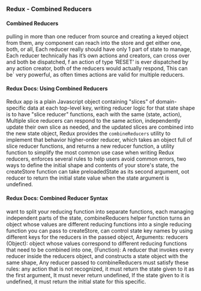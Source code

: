 ###  Redux - Combined Reducers
####  Combined Reducers
pulling in more than one reducer from source and creating a keyed object from them, any component can reach into the store and get either one, both, or all, Each reducer really should have only 1 part of state to manage, Each reducer technically has it’s own actions and creators, can cross over and both be dispatched, f an action of type ‘RESET’ is ever dispatched by any action creator, both of the reducers would actually respond, This can be` very powerful, as often times actions are valid for multiple reducers.
####  Redux Docs: Using Combined Reducers
Redux app is a plain Javascript object containing "slices" of domain-specific data at each top-level key, writing reducer logic for that state shape is to have "slice reducer" functions, each with the same (state, action), Multiple slice reducers can respond to the same action, independently update their own slice as needed, and the updated slices are combined into the new state object, Redux provides the `combineReducers` utility to implement that behavior higher-order reducer, which takes an object full of slice reducer functions, and returns a new reducer function, a utility function to simplify the most common use case when writing Redux reducers, enforces several rules to help users avoid common errors, two ways to define the initial shape and contents of your store's state, the createStore function can take preloadedState as its second argument, oot reducer to return the initial state value when the state argument is undefined.
####  Redux Docs: Combined Reducer Syntax
want to split your reducing function into separate functions, each managing independent parts of the state, combineReducers helper function turns an object whose values are different reducing functions into a single reducing function you can pass to createStore, can control state key names by using different keys for the reducers in the passed object, Arguments: reducers (Object): object whose values correspond to different reducing functions that need to be combined into one, (Function): A reducer that invokes every reducer inside the reducers object, and constructs a state object with the same shape, Any reducer passed to combineReducers must satisfy these rules: any action that is not recognized, it must return the state given to it as the first argument, It must never return undefined, If the state given to it is undefined, it must return the initial state for this specific. 
